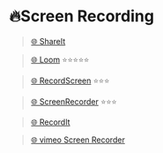 # 🔥Screen Recording

> [🌐 ShareIt](https://shareit.video)

> [🌐 Loom](https://www.loom.com) ⭐⭐⭐⭐⭐

> [🌐 RecordScreen](https://recordscreen.io) ⭐⭐⭐

> [🌐 ScreenRecorder](https://screenrecorderapp.com) ⭐⭐⭐

> [🌐 RecordIt](https://recordit.co)

> [🌐 vimeo Screen Recorder](https://vimeo.com/features/screen-recorder)
